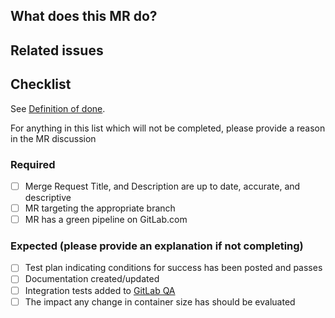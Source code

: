 <!-- After merging changes to this template, update the `Default description template for merge requests` -->
<!-- found uner Settings - General Merge Requests -->
## What does this MR do?

<!-- Briefly describe what this MR is about. -->

## Related issues

<!-- Link related issues below. Insert the issue link or reference after the word "Closes" if merging this should automatically close it. -->

## Checklist

See [Definition of done](https://gitlab.com/gitlab-org/gitlab-foss/blob/master/doc/development/contributing/merge_request_workflow.md#definition-of-done).

For anything in this list which will not be completed, please provide a reason in the MR discussion

### Required
- [ ] Merge Request Title, and Description are up to date, accurate, and descriptive
- [ ] MR targeting the appropriate branch
- [ ] MR has a green pipeline on GitLab.com

### Expected (please provide an explanation if not completing)
- [ ] Test plan indicating conditions for success has been posted and passes
- [ ] Documentation created/updated
- [ ] Integration tests added to [GitLab QA](https://gitlab.com/gitlab-org/gitlab-qa)
- [ ] The impact any change in container size has should be evaluated
